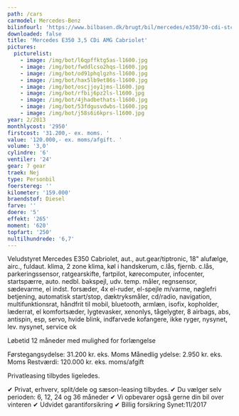 ```yaml
---
path: /cars
carmodel: Mercedes-Benz
bilinfourl: 'https://www.bilbasen.dk/brugt/bil/mercedes/e350/30-cdi-stc-aut-be-5d/4231124'
downloaded: false
title: 'Mercedes E350 3,5 CDi AMG Cabriolet'
pictures:
  picturelist:
    - image: /img/bot/l6qpffktg5as-l1600.jpg
    - image: /img/bot/fwddlcso2hqs-l1600.jpg
    - image: /img/bot/od91phqlgzhs-l1600.jpg
    - image: /img/bot/hax5lb9et86s-l1600.jpg
    - image: /img/bot/oscjjoy1jms-l1600.jpg
    - image: /img/bot/rfbij6pz2ls-l1600.jpg
    - image: /img/bot/4jhadbethats-l1600.jpg
    - image: /img/bot/53fdgusvdwbs-l1600.jpg
    - image: /img/bot/j58s6i6kprs-l1600.jpg
year: 2/2013
monthlycost: '2950'
firstcost: '31.200,- ex. moms. '
value: '120.000,- ex. moms/afgift. '
volume: '3,0'
cylindre: '6'
ventiler: '24'
gear: 7 gear
traek: Nej
type: Personbil
foerstereg: ''
kilometer: '159.000'
braendstof: Diesel
farve: ''
doere: '5'
effekt: '265'
moment: '620'
topfart: '250'
nultilhundrede: '6,7'
---
```

Veludstyret Mercedes E350 Cabriolet, 
aut., aut.gear/tiptronic, 18" alufælge, airc., fuldaut. klima, 2 zone klima, køl i handskerum, c.lås, fjernb. c.lås, parkeringssensor, ratgearskifte, fartpilot, kørecomputer, infocenter, startspærre, auto. nedbl. bakspejl, udv. temp. måler, regnsensor, sædevarme, el indst. forsæder, 4x el-ruder, el-spejle m/varme, nøglefri betjening, automatisk start/stop, dæktryksmåler, cd/radio, navigation, multifunktionsrat, håndfrit til mobil, bluetooth, armlæn, isofix, kopholder, læderrat, el komfortsæder, lygtevasker, xenonlys, tågelygter, 8 airbags, abs, antispin, esp, servo, hvide blink, indfarvede kofangere, ikke ryger, nysynet, lev. nysynet, service ok

Løbetid 12 måneder med mulighed for forlængelse 

Førstegangsydelse: 31.200 kr. eks. Moms 
Månedlig ydelse: 2.950 kr. eks. Moms
Restværdi: 120.000 kr. eks. moms/afgift

Privatleasing tilbydes ligeledes.

✔ Privat, erhverv, split/dele og sæson-leasing tilbydes. 
✔ Du vælger selv perioden: 6, 12, 24 og 36 måneder
✔ Vi opbevarer også gerne din bil over vinteren 
✔ Udvidet garantiforsikring 
✔ Billig forsikring 
Synet:11/2017
